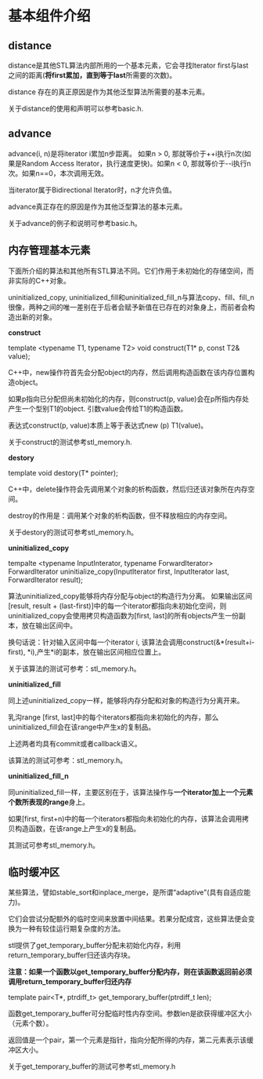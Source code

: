 # 基本组件介绍

## distance

distance是其他STL算法内部所用的一个基本元素，它会寻找Iterator first与last之间的距离(**将first累加，直到等于last**所需要的次数)。

distance 存在的真正原因是作为其他泛型算法所需要的基本元素。

关于distance的使用和声明可以参考basic.h.

## advance

advance(i, n)是将iterator i累加n步距离。 如果n > 0, 那就等价于++i执行n次(如果是Random Access Iterator，执行速度更快)。如果n < 0, 那就等价于--i执行n次。如果n==0，本次调用无效。

当iterator属于Bidirectional Iterator时，n才允许负值。

advance真正存在的原因是作为其他泛型算法的基本元素。

关于advance的例子和说明可参考basic.h。

## 内存管理基本元素

下面所介绍的算法和其他所有STL算法不同。它们作用于未初始化的存储空间，而非实际的C++对象。

uninitialized_copy, uninitialized_fill和uninitialized_fill_n与算法copy、fill、fill_n很像，两种之间的唯一差别在于后者会赋予新值在已存在的对象身上，而前者会构造出新的对象。

**construct**

template <typename T1, typename T2>
void construct(T1* p, const T2& value);

C++中，new操作符首先会分配object的内存，然后调用构造函数在该内存位置构造object。

如果p指向已分配但尚未初始化的内存，则construct(p, value)会在p所指内存处产生一个型别T1的object. 引数value会传给T1的构造函数。

表达式construct(p, value)本质上等于表达式new (p) T1(value)。

关于construct的测试参考stl_memory.h.

**destory**

template <typename T> void destory(T* pointer);

C++中，delete操作符会先调用某个对象的析构函数，然后归还该对象所在内存空间。

destroy的作用是：调用某个对象的析构函数，但不释放相应的内存空间。

关于destory的测试可参考stl_memory.h。

**uninitialized_copy**

tempalte <typename InputInterator, typename ForwardIterator>
ForwardIterator 
uninitialize_copy(InputIterator first, InputIterator last, ForwardIterator result);

算法uninitialized_copy能够将内存分配与object的构造行为分离。 如果输出区间[result, result + (last-first)]中的每一个iterator都指向未初始化空间，则uninitialized_copy会使用拷贝构造函数为[first, last]的所有objects产生一份副本，放在输出区间中。

换句话说：针对输入区间中每一个iterator i, 该算法会调用construct(&*(result+i-first), \*i),产生\*i的副本，放在输出区间相应位置上。

关于该算法的测试可参考：stl_memory.h。

**uninitialized_fill**

同上述uninitialized_copy一样，能够将内存分配和对象的构造行为分离开来。

乳沟range [first, last]中的每个iterators都指向未初始化的内存，那么uninitialized_fill会在该range中产生x的复制品。

上述两者均具有commit或者callback语义。

该算法的测试可参考：stl_memory.h。

**uninitialized_fill_n**

同uninitialized_fill一样，主要区别在于，该算法操作与**一个iterator加上一个元素个数所表现的range**身上。

如果[first, first+n)中的每一个iterators都指向未初始化的内存，该算法会调用拷贝构造函数，在该range上产生x的复制品。

其测试可参考stl_memory.h。

## 临时缓冲区

某些算法，譬如stable_sort和inplace_merge，是所谓“adaptive"(具有自适应能力)。

它们会尝试分配额外的临时空间来放置中间结果。若果分配成宫，这些算法便会变换为一种有较佳运行期复杂度的方法。

stl提供了get_temporary_buffer分配未初始化内存，利用return_temporary_buffer归还该内存块。

**注意：如果一个函数以get_temporary_buffer分配内存，则在该函数返回前必须调用return_temporary_buffer归还内存**

template <typename T>
pair<T*, ptrdiff_t> get_temporary_buffer(ptrdiff_t len);

函数get_temporary_buffer可分配临时性内存空间。参数len是欲获得缓冲区大小（元素个数）。  

返回值是一个pair，第一个元素是指针，指向分配所得的内存，第二元素表示该缓冲区大小。

关于get_temporary_buffer的测试可参考stl_memory.h

